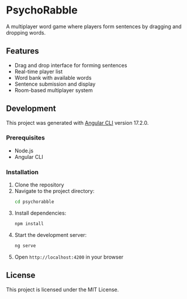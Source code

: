 # PsychoRabble

A multiplayer word game where players form sentences by dragging and dropping words.

## Features

- Drag and drop interface for forming sentences
- Real-time player list
- Word bank with available words
- Sentence submission and display
- Room-based multiplayer system

## Development

This project was generated with [Angular CLI](https://github.com/angular/angular-cli) version 17.2.0.

### Prerequisites

- Node.js
- Angular CLI

### Installation

1. Clone the repository
2. Navigate to the project directory:
   ```bash
   cd psychorabble
   ```
3. Install dependencies:
   ```bash
   npm install
   ```
4. Start the development server:
   ```bash
   ng serve
   ```
5. Open `http://localhost:4200` in your browser

## License

This project is licensed under the MIT License. 